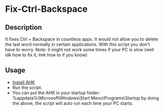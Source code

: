
# Fix-Ctrl-Backspace
## Description
It fixes Ctrl + Backspace in countless apps. It would not allow you to delete the last word normally in certain applications. With this script you don't have to worry.
Note: it might not work some times if your PC is slow (well idk how to fix it, lmk how to if you know)
## Usage
- [Install AHK](https://www.autohotkey.com/)
- Run the script.
- You can put the AHK in your startup folder: %appdata%\Microsoft\Windows\Start Menu\Programs\Startup
by doing the above, the script will auto run each time your PC starts.
